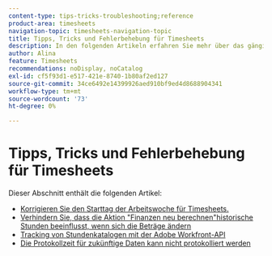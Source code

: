 ```yaml
---
content-type: tips-tricks-troubleshooting;reference
product-area: timesheets
navigation-topic: timesheets-navigation-topic
title: Tipps, Tricks und Fehlerbehebung für Timesheets
description: In den folgenden Artikeln erfahren Sie mehr über das gängige Timesheet-Verhalten oder wie potenzielle Probleme mit Timesheets behoben werden können.
author: Alina
feature: Timesheets
recommendations: noDisplay, noCatalog
exl-id: cf5f93d1-e517-421e-8740-1b80af2ed127
source-git-commit: 34ce6492e14399926aed910bf9ed4d8688904341
workflow-type: tm+mt
source-wordcount: '73'
ht-degree: 0%

---
```


# Tipps, Tricks und Fehlerbehebung für Timesheets

Dieser Abschnitt enthält die folgenden Artikel:

* [Korrigieren Sie den Starttag der Arbeitswoche für Timesheets.](../../timesheets/tips-tricks-and-troubleshooting/correct-start-day-of-work-week.md)
* [Verhindern Sie, dass die Aktion &quot;Finanzen neu berechnen&quot;historische Stunden beeinflusst, wenn sich die Beträge ändern](../../timesheets/tips-tricks-and-troubleshooting/prevent-recalculate-finance-action.md)
* [Tracking von Stundenkatalogen mit der Adobe Workfront-API](../../timesheets/tips-tricks-and-troubleshooting/track-hour-records-with-wfapi.md)
* [Die Protokollzeit für zukünftige Daten kann nicht protokolliert werden](../../timesheets/tips-tricks-and-troubleshooting/unable-to-log-time-future-dates.md)
